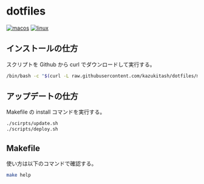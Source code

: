 # dotfiles

[![macos](https://github.com/kazukitash/dotfiles/actions/workflows/macos.yml/badge.svg?branch=main)](https://github.com/kazukitash/dotfiles/actions/workflows/macos.yml) [![linux](https://github.com/kazukitash/dotfiles/actions/workflows/linux.yml/badge.svg?branch=main)](https://github.com/kazukitash/dotfiles/actions/workflows/linux.yml)

## インストールの仕方

スクリプトを Github から curl でダウンロードして実行する。

```bash
/bin/bash -c "$(curl -L raw.githubusercontent.com/kazukitash/dotfiles/main/install.sh)"
```

## アップデートの仕方

Makefile の install コマンドを実行する。

```bash
./scirpts/update.sh
./scripts/deploy.sh
```

## Makefile

使い方は以下のコマンドで確認する。

```bash
make help
```
